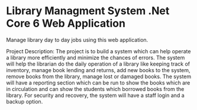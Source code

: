 # Library Managment System .Net Core 6 Web Application

Manage library day to day jobs using this web application.

Project Description:
The project is to build a system which can help operate a library more efficiently and minimize the
chances of errors.
The system will help the librarian do the daily operation of a library like keeping track of inventory,
manage book lending and returns, add new books to the system, remove books from the library,
manage lost or damaged books.
The system will have a reporting section which can be run to show the books which are in circulation
and can show the students which borrowed books from the library.
For security and recovery, the system will have a staff login and a backup option.
